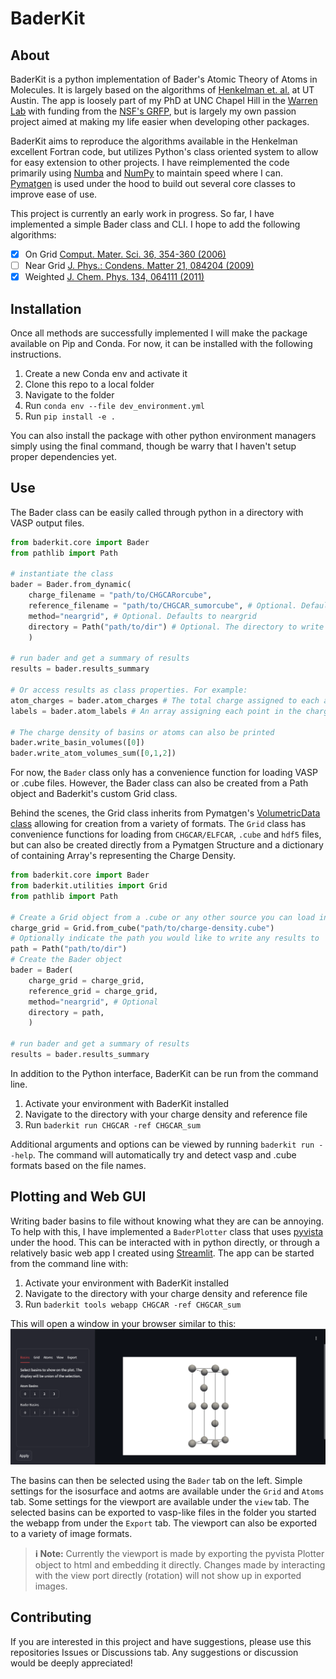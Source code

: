 # BaderKit

## About

BaderKit is a python implementation of Bader's Atomic Theory of Atoms in Molecules. It is largely based on the algorithms of [Henkelman et. al.](https://theory.cm.utexas.edu/henkelman/code/bader/) at UT Austin. The app is loosely part of my PhD at UNC Chapel Hill in the [Warren Lab](https://materials-lab.io/) with funding from the [NSF's GRFP](https://nsfgrfp.org/), but is largely my own passion project aimed at making my life easier when developing other packages.

BaderKit aims to reproduce the algorithms available in the Henkelman excellent Fortran code, but utilizes Python's class oriented system to allow for easy extension to other projects. I have reimplemented the code primarily using [Numba](https://numba.pydata.org/numba-doc/dev/index.html) and [NumPy](https://numpy.org/doc/stable/index.html) to maintain speed where I can. [Pymatgen](https://pymatgen.org/) is used under the hood to build out several core classes to improve ease of use.

This project is currently an early work in progress. So far, I have implemented a simple Bader class and CLI. I hope to add the following algorithms:
 

 - [x]  On Grid [Comput. Mater. Sci. 36, 354-360 (2006)](https://www.sciencedirect.com/science/article/abs/pii/S0927025605001849)
 - [ ] Near Grid [J. Phys.: Condens. Matter 21, 084204 (2009)](https://iopscience.iop.org/article/10.1088/0953-8984/21/8/084204)
 - [x] Weighted [J. Chem. Phys. 134, 064111 (2011)](https://pubs.aip.org/aip/jcp/article-abstract/134/6/064111/645588/Accurate-and-efficient-algorithm-for-Bader-charge?redirectedFrom=fulltext)
 
## Installation
 
Once all methods are successfully implemented I will make the package available on Pip and Conda. For now, it can be installed with the following instructions.
 
 1. Create a new Conda env and activate it
 2. Clone this repo to a local folder
 3. Navigate to the folder
 4. Run `conda env --file dev_environment.yml`
 5. Run `pip install -e .`

You can also install the package with other python environment managers simply using the final command, though be warry that I haven't setup proper dependencies yet.
 
## Use
The Bader class can be easily called through python in a directory with VASP output files.

```python
from baderkit.core import Bader
from pathlib import Path

# instantiate the class
bader = Bader.from_dynamic(
    charge_filename = "path/to/CHGCARorcube",
    reference_filename = "path/to/CHGCAR_sumorcube", # Optional. Defaults to charge_file data if empty
    method="neargrid", # Optional. Defaults to neargrid
    directory = Path("path/to/dir") # Optional. The directory to write to.
    )

# run bader and get a summary of results
results = bader.results_summary

# Or access results as class properties. For example:
atom_charges = bader.atom_charges # The total charge assigned to each atom
labels = bader.atom_labels # An array assigning each point in the charge grid to an atom

# The charge density of basins or atoms can also be printed
bader.write_basin_volumes([0])
bader.write_atom_volumes_sum([0,1,2])

```
For now, the `Bader` class only has a convenience function for loading VASP or .cube files. However, the Bader class can also be created from a Path object and Baderkit's custom Grid class. 

Behind the scenes, the Grid class inherits from Pymatgen's [VolumetricData class](https://pymatgen.org/pymatgen.io.vasp.html#pymatgen.io.vasp.outputs.VolumetricData) allowing for creation from a variety of formats. The `Grid` class has convenience functions for loading from `CHGCAR/ELFCAR`, `.cube` and `hdf5` files, but can also be created directly from a Pymatgen Structure and a dictionary of containing Array's representing the Charge Density.

```python
from baderkit.core import Bader
from baderkit.utilities import Grid
from pathlib import Path

# Create a Grid object from a .cube or any other source you can load into NumPy arrays
charge_grid = Grid.from_cube("path/to/charge-density.cube")
# Optionally indicate the path you would like to write any results to
path = Path("path/to/dir")
# Create the Bader object
bader = Bader(
    charge_grid = charge_grid,
    reference_grid = charge_grid,
    method="neargrid", # Optional
    directory = path,
    )

# run bader and get a summary of results
results = bader.results_summary
```

In addition to the Python interface, BaderKit can be run from the command line.
1. Activate your environment with BaderKit installed
2. Navigate to the directory with your charge density and reference file
3. Run `baderkit run CHGCAR -ref CHGCAR_sum`

Additional arguments and options can be viewed by running `baderkit run --help`. The command will automatically try and detect vasp and .cube formats based on the file names.

## Plotting and Web GUI

Writing bader basins to file without knowing what they are can be annoying. To help with this, I have implemented a `BaderPlotter` class that uses [pyvista](https://pyvista.org/) under the hood. This can be interacted with in python directly, or through a relatively basic web app I created using [Streamlit](https://streamlit.io/). The app can be started from the command line with:
1. Activate your environment with BaderKit installed
2. Navigate to the directory with your charge density and reference file
3. Run `baderkit tools webapp CHGCAR -ref CHGCAR_sum`

This will open a window in your browser similar to this:
![streamlit_app](docs/streamlit_screenshot.png)

The basins can then be selected using the `Bader` tab on the left. Simple settings for the isosurface and aotms are available under the `Grid` and `Atoms` tab. Some settings for the viewport are available under the `view` tab. The selected basins can be exported to vasp-like files in the folder you started the webapp from under the `Export` tab. The viewport can also be exported to a variety of image formats.

> **ℹ️ Note:** Currently the viewport is made by exporting the pyvista Plotter object to html and embedding it directly. Changes made by interacting with the view port directly (rotation) will not show up in exported images.

## Contributing

If you are interested in this project and have suggestions, please use this repositories Issues or Discussions tab. Any suggestions or discussion would be deeply appreciated!